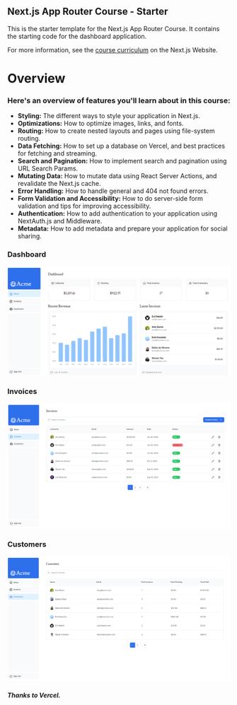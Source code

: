 ## Next.js App Router Course - Starter

This is the starter template for the Next.js App Router Course. It contains the starting code for the dashboard application.

For more information, see the [course curriculum](https://nextjs.org/learn) on the Next.js Website.

# Overview

### Here's an overview of features you'll learn about in this course:

- **Styling:** The different ways to style your application in Next.js.
- **Optimizations:** How to optimize images, links, and fonts.
- **Routing:** How to create nested layouts and pages using file-system routing.
- **Data Fetching:** How to set up a database on Vercel, and best practices for fetching and streaming.
- **Search and Pagination:** How to implement search and pagination using URL Search Params.
- **Mutating Data:** How to mutate data using React Server Actions, and revalidate the Next.js cache.
- **Error Handling:** How to handle general and 404 not found errors.
- **Form Validation and Accessibility:** How to do server-side form validation and tips for improving accessibility.
- **Authentication:** How to add authentication to your application using NextAuth.js and Middleware.
- **Metadata:** How to add metadata and prepare your application for social sharing.

### Dashboard

<img src="/document/dashboard.png" width="720">

### Invoices

<img src="/document/invoices.png" width="720">

### Customers

<img src="/document/customers.png" width="720">

##### Thanks to Vercel.
